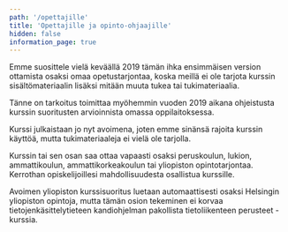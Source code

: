```yaml
---
path: '/opettajille'
title: 'Opettajille ja opinto-ohjaajille'
hidden: false
information_page: true
---
```


Emme suosittele vielä keväällä 2019 tämän ihka ensimmäisen version ottamista osaksi omaa opetustarjontaa, koska meillä ei ole tarjota kurssin sisältömateriaalin lisäksi mitään muuta tukea tai tukimateriaalia.

Tänne on tarkoitus toimittaa myöhemmin vuoden 2019 aikana ohjeistusta kurssin suoritusten arvioinnista omassa oppilaitoksessa.

Kurssi julkaistaan jo nyt avoimena, joten emme sinänsä rajoita kurssin käyttöä, mutta tukimateriaaleja ei vielä ole tarjolla.

Kurssin tai sen osan saa ottaa vapaasti osaksi peruskoulun, lukion, ammattikoulun, ammattikorkeakoulun tai yliopiston opintotarjontaa. Kerrothan opiskelijoillesi mahdollisuudesta osallistua kurssille.

Avoimen yliopiston kurssisuoritus luetaan automaattisesti osaksi Helsingin yliopiston opintoja, mutta tämän osion tekeminen ei korvaa tietojenkäsittelytieteen kandiohjelman pakollista tietoliikenteen perusteet -kurssia.

